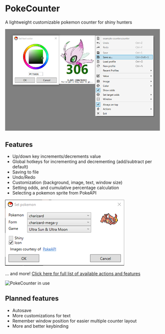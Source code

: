 # PokeCounter
A lightweight customizable pokemon counter for shiny hunters

![Overview of PokeCounter](img/readme/app-overview.png)

## Features

- Up/down key increments/decrements value
- Global hotkeys for incrementing and decrementing (add/subtract per default)
- Saving to file
- Undo/Redo
- Customization (background, image, text, window size)
- Setting odds, and cumulative percentage calculation
- Selecting a pokemon sprite from PokeAPI

![Pokemon sprite being chosen from PokeAPI popup](img/readme/pokemon-selector.png)

... and more!
[Click here for full list of available actions and features](FEATURES.md)

![PokeCounter in use](img/readme/example.gif)

## Planned features

- Autosave
- More customizations for text
- Remember window position for easier multiple counter layout
- More and better keybinding
